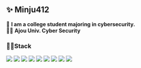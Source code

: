 ## ✨ Minju412

🙂 __I am a college student majoring in cybersecurity.__ <br />
👩‍🎓 __Ajou Univ. Cyber Security__

<h3>👩‍💻Stack</h3>
  <p>
  <img src="https://img.shields.io/badge/c-273c75?style=for-the-badge&logo=c&logoColor=white"/></a>
  <img src="https://img.shields.io/badge/c++-00599C?style=for-the-badge&logo=c%2B%2B&logoColor=white"/></a>
  <img src="https://img.shields.io/badge/C Sharp-39120?style=for-the-badge&logo=C Sharp&logoColor=white" />
  <img src="https://img.shields.io/badge/Java-007396?style=for-the-badge&logo=Java&logoColor=white" /> 
  <img src="https://img.shields.io/badge/.NET-512BD4?style=for-the-badge&logo=.NET&logoColor=white" />
  <img src="https://img.shields.io/badge/Oracle-F80000?style=for-the-badge&logo=Oracle&logoColor=white" />
  <img src="https://img.shields.io/badge/Microsoft SQL Server-CC2927?style=for-the-badge&logo=Microsoft SQL Server&logoColor=white" />
  <img src="https://img.shields.io/badge/Git-F05032?style=for-the-badge&logo=Git&logoColor=white" />
  <a href="https://minju412.github.io" target="_blank" rel="noreferrer noopener">
    <img src="https://img.shields.io/badge/GitHub-181717?style=for-the-badge&logo=GitHub&logoColor=white" />
  </a>
  
</p>

<!--  <h3>🔔Programming Languages</h3>
 <p>
  <img src="https://img.shields.io/badge/C Sharp-39120?style=for-the-badge&logo=C Sharp&logoColor=white" />
  <img src="https://img.shields.io/badge/Java-007396?style=for-the-badge&logo=Java&logoColor=white" /> 
</p>
 
  <h3>🎨Framework</h3>
  <p>
  <img src="https://img.shields.io/badge/.NET-512BD4?style=for-the-badge&logo=.NET&logoColor=white" />
</p>

 <h3>🧩DataBase</h3>
 <p>
  <img src="https://img.shields.io/badge/Oracle-F80000?style=for-the-badge&logo=Oracle&logoColor=white" />
</P>

<h3>🎃Version Control</h3>
 <p>
  <img src="https://img.shields.io/badge/GitHub-181717?style=for-the-badge&logo=GitHub&logoColor=white" />
</P> -->

<!--
**minju412/minju412** is a ✨ _special_ ✨ repository because its `README.md` (this file) appears on your GitHub profile.

Here are some ideas to get you started:

- 🔭 I’m currently working on ...
- 🌱 I’m currently learning ...
- 👯 I’m looking to collaborate on ...
- 🤔 I’m looking for help with ...
- 💬 Ask me about ...
- 📫 How to reach me: ...
- 😄 Pronouns: ...
- ⚡ Fun fact: ...
-->

<!-- 아이콘: Simple Icons -->
<!-- https://simpleicons.org/?q=c%2B%2B -->

<!-- 형식 -->
<!-- src="https://img.shields.io/badge/[쓰고 싶은 텍스트]-[컬러 코드]?style=flat-square&logo=[브랜드 이름]&logoColor=white"/> -->

<!-- 간격 : &nbsp; -->

<!-- 작은 아이콘 -->
<!--   <img src="https://img.shields.io/badge/GitHub-181717?style=flat-square&logo=GitHub&logoColor=white" /> -->
